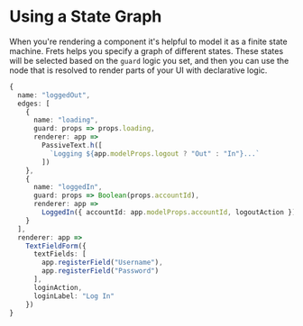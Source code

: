 # Using a State Graph

When you're rendering a component it's helpful to model it as a finite state machine. Frets helps you specify a graph of different states. These states will be selected based on the `guard` logic you set, and then you can use the node that is resolved to render parts of your UI with declarative logic.

```ts
{
  name: "loggedOut",
  edges: [
    {
      name: "loading",
      guard: props => props.loading,
      renderer: app =>
        PassiveText.h([
          `Logging ${app.modelProps.logout ? "Out" : "In"}...`
        ])
    },
    {
      name: "loggedIn",
      guard: props => Boolean(props.accountId),
      renderer: app =>
        LoggedIn({ accountId: app.modelProps.accountId, logoutAction })
    }
  ],
  renderer: app =>
    TextFieldForm({
      textFields: [
        app.registerField("Username"),
        app.registerField("Password")
      ],
      loginAction,
      loginLabel: "Log In"
    })
}
```


